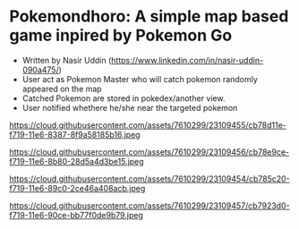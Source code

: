 # Pokemondhoro: A simple map based game inpired by Pokemon Go
- Written by Nasir Uddin (https://www.linkedin.com/in/nasir-uddin-090a475/)
- User act as Pokemon Master who will catch pokemon randomly appeared on the map 
- Catched Pokemon are stored in pokedex/another view.
- User notified whethere he/she near the targeted pokemon

https://cloud.githubusercontent.com/assets/7610299/23109455/cb78d11e-f719-11e6-8387-8f9a58185b16.jpeg

https://cloud.githubusercontent.com/assets/7610299/23109456/cb78e9ce-f719-11e6-8b80-28d5a4d3be15.jpeg

https://cloud.githubusercontent.com/assets/7610299/23109454/cb785c20-f719-11e6-89c0-2ce46a408acb.jpeg

https://cloud.githubusercontent.com/assets/7610299/23109457/cb7923d0-f719-11e6-90ce-bb77f0de9b79.jpeg
